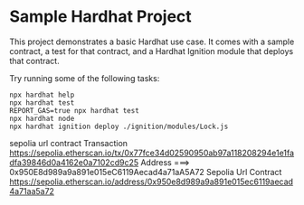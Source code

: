 # Sample Hardhat Project

This project demonstrates a basic Hardhat use case. It comes with a sample contract, a test for that contract, and a Hardhat Ignition module that deploys that contract.

Try running some of the following tasks:

```shell
npx hardhat help
npx hardhat test
REPORT_GAS=true npx hardhat test
npx hardhat node
npx hardhat ignition deploy ./ignition/modules/Lock.js
```

sepolia url contract Transaction https://sepolia.etherscan.io/tx/0x77fce34d02590950ab97a118208294e1e1fadfa39846d0a4162e0a7102cd9c25
Address ===> 0x950E8d989a9a891e015eC6119Aecad4a71aA5A72
Sepolia Url Contract https://sepolia.etherscan.io/address/0x950e8d989a9a891e015ec6119aecad4a71aa5a72
